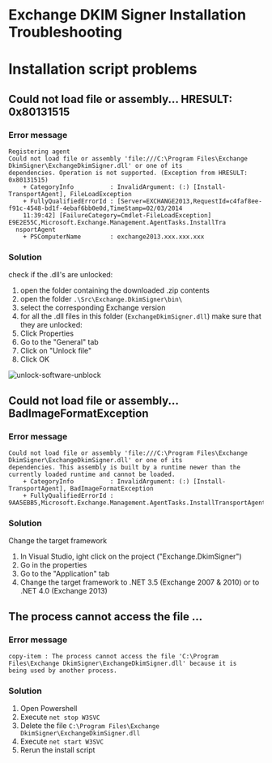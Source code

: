 Exchange DKIM Signer Installation Troubleshooting
=============

# Installation script problems

## Could not load file or assembly... HRESULT: 0x80131515

### Error message

```
Registering agent
Could not load file or assembly 'file:///C:\Program Files\Exchange DkimSigner\ExchangeDkimSigner.dll' or one of its
dependencies. Operation is not supported. (Exception from HRESULT: 0x80131515)
    + CategoryInfo          : InvalidArgument: (:) [Install-TransportAgent], FileLoadException
    + FullyQualifiedErrorId : [Server=EXCHANGE2013,RequestId=c4faf8ee-f91c-4548-bd1f-4ebaf6bb0e0d,TimeStamp=02/03/2014
    11:39:42] [FailureCategory=Cmdlet-FileLoadException] E9E2E55C,Microsoft.Exchange.Management.AgentTasks.InstallTra
  nsportAgent
    + PSComputerName        : exchange2013.xxx.xxx.xxx
```

### Solution

check if the .dll's are unlocked:

1. open the folder containing the downloaded .zip contents
2. open the folder `.\Src\Exchange.DkimSigner\bin\`
3. select the corresponding Exchange version
4. for all the .dll files in this folder (`ExchangeDkimSigner.dll`) make sure that they are unlocked:
5. Click Properties
6. Go to the "General" tab
7. Click on "Unlock file"
8. Click OK

![unlock-software-unblock](https://f.cloud.github.com/assets/251973/2304090/064ecbbe-a203-11e3-9b06-892b70bf380e.png)

## Could not load file or assembly... BadImageFormatException

### Error message

```
Could not load file or assembly 'file:///C:\Program Files\Exchange DkimSigner\ExchangeDkimSigner.dll' or one of its
dependencies. This assembly is built by a runtime newer than the currently loaded runtime and cannot be loaded.
    + CategoryInfo          : InvalidArgument: (:) [Install-TransportAgent], BadImageFormatException
    + FullyQualifiedErrorId : 9AA5EBB5,Microsoft.Exchange.Management.AgentTasks.InstallTransportAgent
```

### Solution

Change the target framework

1. In Visual Studio, ight click on the project ("Exchange.DkimSigner")
2. Go in the properties
3. Go to the "Application" tab
4. Change the target framework to .NET 3.5 (Exchange 2007 & 2010) or to .NET 4.0 (Exchange 2013)

## The process cannot access the file ...

### Error message

```
copy-item : The process cannot access the file 'C:\Program Files\Exchange DkimSigner\ExchangeDkimSigner.dll' because it is
being used by another process.
```

### Solution

1. Open Powershell
2. Execute `net stop W3SVC`
3. Delete the file `C:\Program Files\Exchange DkimSigner\ExchangeDkimSigner.dll`
4. Execute `net start W3SVC`
5. Rerun the install script
